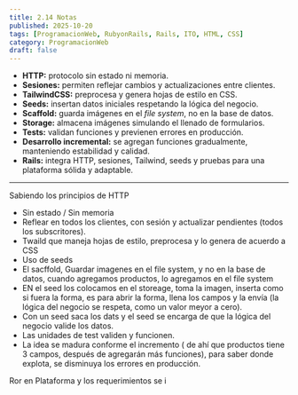 ```yaml
---
title: 2.14 Notas
published: 2025-10-20
tags: [ProgramacionWeb, RubyonRails, Rails, ITO, HTML, CSS]
category: ProgramacionWeb
draft: false
---
```


* **HTTP:** protocolo sin estado ni memoria.
* **Sesiones:** permiten reflejar cambios y actualizaciones entre clientes.
* **TailwindCSS:** preprocesa y genera hojas de estilo en CSS.
* **Seeds:** insertan datos iniciales respetando la lógica del negocio.
* **Scaffold:** guarda imágenes en el *file system*, no en la base de datos.
* **Storage:** almacena imágenes simulando el llenado de formularios.
* **Tests:** validan funciones y previenen errores en producción.
* **Desarrollo incremental:** se agregan funciones gradualmente, manteniendo estabilidad y calidad.
* **Rails:** integra HTTP, sesiones, Tailwind, seeds y pruebas para una plataforma sólida y adaptable.


---


Sabiendo los principios de HTTP
- Sin estado / Sin memoria
- Reflear en todos los clientes, con sesión y actualizar pendientes (todos los subscritores).
- Twaild que maneja hojas de estilo, preprocesa y lo genera de acuerdo a CSS
- Uso de seeds
- El sacffold, Guardar imagenes en el file system, y no en la base de datos, cuando agregamos productos, lo agregamos en el file system
- EN el seed los colocamos en el storeage, toma la imagen, inserta como si fuera la forma, es para abrir la forma, llena los campos y la envía (la lógica del negocio se respeta, como un valor meyor a cero).
- Con un seed saca los dats y el seed se encarga de que la lógica del negocio valide los datos.
- Las unidades de test validen y funcionen.
- La idea se madura conforme el incremento ( de ahí que productos tiene 3 campos, después de agregarán más funciones), para saber donde explota, se disminuya los errores en producción.


Ror en Plataforma y los requerimientos se i